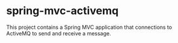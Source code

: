 spring-mvc-activemq
===================
This project contains a Spring MVC application that connections to ActiveMQ to send and receive a message.
